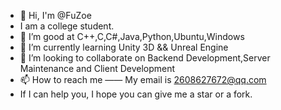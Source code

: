 - 👋 Hi, I'm @FuZoe
- I am a college student.
- 👀 I’m good at C++,C,C#,Java,Python,Ubuntu,Windows
- 🌱 I’m currently learning Unity 3D && Unreal Engine
- 💞️ I’m looking to collaborate on Backend Development,Server Maintenance and Client Development
- 📫 How to reach me —— My email is 2608627672@qq.com
- If I can help you, I hope you can give me a star or a fork.
